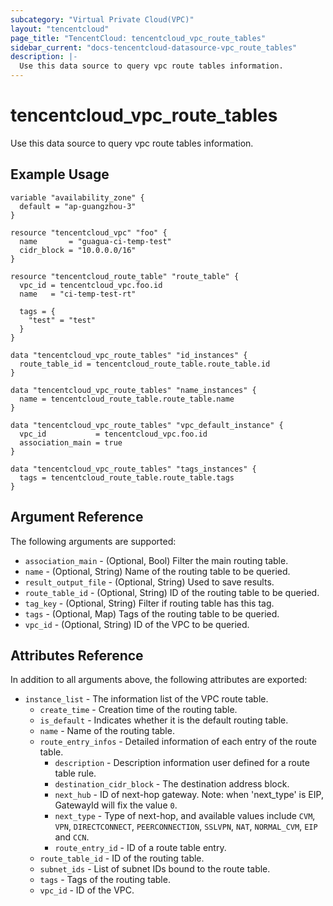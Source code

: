 ```yaml
---
subcategory: "Virtual Private Cloud(VPC)"
layout: "tencentcloud"
page_title: "TencentCloud: tencentcloud_vpc_route_tables"
sidebar_current: "docs-tencentcloud-datasource-vpc_route_tables"
description: |-
  Use this data source to query vpc route tables information.
---
```


# tencentcloud_vpc_route_tables

Use this data source to query vpc route tables information.

## Example Usage

```hcl
variable "availability_zone" {
  default = "ap-guangzhou-3"
}

resource "tencentcloud_vpc" "foo" {
  name       = "guagua-ci-temp-test"
  cidr_block = "10.0.0.0/16"
}

resource "tencentcloud_route_table" "route_table" {
  vpc_id = tencentcloud_vpc.foo.id
  name   = "ci-temp-test-rt"

  tags = {
    "test" = "test"
  }
}

data "tencentcloud_vpc_route_tables" "id_instances" {
  route_table_id = tencentcloud_route_table.route_table.id
}

data "tencentcloud_vpc_route_tables" "name_instances" {
  name = tencentcloud_route_table.route_table.name
}

data "tencentcloud_vpc_route_tables" "vpc_default_instance" {
  vpc_id           = tencentcloud_vpc.foo.id
  association_main = true
}

data "tencentcloud_vpc_route_tables" "tags_instances" {
  tags = tencentcloud_route_table.route_table.tags
}
```

## Argument Reference

The following arguments are supported:

* `association_main` - (Optional, Bool) Filter the main routing table.
* `name` - (Optional, String) Name of the routing table to be queried.
* `result_output_file` - (Optional, String) Used to save results.
* `route_table_id` - (Optional, String) ID of the routing table to be queried.
* `tag_key` - (Optional, String) Filter if routing table has this tag.
* `tags` - (Optional, Map) Tags of the routing table to be queried.
* `vpc_id` - (Optional, String) ID of the VPC to be queried.

## Attributes Reference

In addition to all arguments above, the following attributes are exported:

* `instance_list` - The information list of the VPC route table.
  * `create_time` - Creation time of the routing table.
  * `is_default` - Indicates whether it is the default routing table.
  * `name` - Name of the routing table.
  * `route_entry_infos` - Detailed information of each entry of the route table.
    * `description` - Description information user defined for a route table rule.
    * `destination_cidr_block` - The destination address block.
    * `next_hub` - ID of next-hop gateway. Note: when 'next_type' is EIP, GatewayId will fix the value `0`.
    * `next_type` - Type of next-hop, and available values include `CVM`, `VPN`, `DIRECTCONNECT`, `PEERCONNECTION`, `SSLVPN`, `NAT`, `NORMAL_CVM`, `EIP` and `CCN`.
    * `route_entry_id` - ID of a route table entry.
  * `route_table_id` - ID of the routing table.
  * `subnet_ids` - List of subnet IDs bound to the route table.
  * `tags` - Tags of the routing table.
  * `vpc_id` - ID of the VPC.



